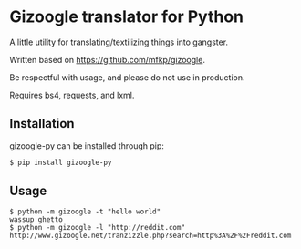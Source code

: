 # Gizoogle translator for Python

A little utility for translating/textilizing things into gangster.

Written based on https://github.com/mfkp/gizoogle.

Be respectful with usage, and please do not use in production.

Requires bs4, requests, and lxml.

## Installation

gizoogle-py can be installed through pip:

```bash
$ pip install gizoogle-py
```

## Usage

```
$ python -m gizoogle -t "hello world"
wassup ghetto
$ python -m gizoogle -l "http://reddit.com"
http://www.gizoogle.net/tranzizzle.php?search=http%3A%2F%2Freddit.com
```

